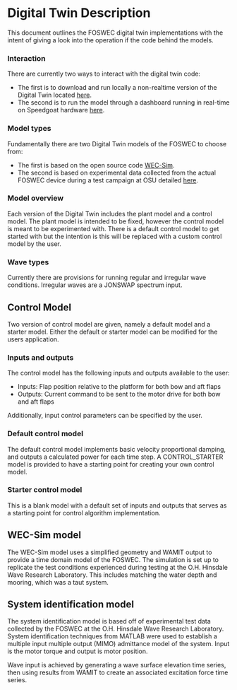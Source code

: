 # Digital Twin Description

This document outlines the FOSWEC digital twin implementations with the intent of giving a look into the operation if the code behind the models.  

### Interaction
There are currently two ways to interact with the digital twin code:
- The first is to download and run locally a non-realtime version of the Digital Twin located [here](https://github.com/PMEC-OSU/FOSTWIN).
- The second is to run the model through a dashboard running in real-time on Speedgoat hardware [here](https://fostwin.evergreeninnovations.co/login).

### Model types

Fundamentally there are two Digital Twin models of the FOSWEC to choose from:  
- The first is based on the open source code [WEC-Sim](https://wec-sim.github.io/WEC-Sim/master/index.html).  
- The second is based on experimental data collected from the actual FOSWEC device during a test campaign at OSU detailed [here](https://www.osti.gov/biblio/1717884-foswec-dynamics-controls-test-report).

### Model overview
Each version of the Digital Twin includes the plant model and a control model.  The plant model is intended to be fixed, however the control model is meant to be experimented with.  There is a default control model to get started with but the intention is this will be replaced with a custom control model by the user.

### Wave types
Currently there are provisions for running regular and irregular wave conditions.  Irregular waves are a JONSWAP spectrum input.

## Control Model

Two version of control model are given, namely a default model and a starter model.  Either the default or starter model can be modified for the users application.
### Inputs and outputs
The control model has the following inputs and outputs available to the user:
- Inputs: Flap position relative to the platform for both bow and aft flaps
- Outputs: Current command to be sent to the motor drive for both bow and aft flaps

Additionally, input control parameters can be specified by the user.
### Default control model
The default control model implements basic velocity proportional damping, and outputs a calculated power for each time step. A CONTROL_STARTER model is provided to have a starting point for creating your own control model.

### Starter control model
This is a blank model with a default set of inputs and outputs that serves as a starting point for control algorithm implementation.

## WEC-Sim model
The WEC-Sim model uses a simplified geometry and WAMIT output to provide a time domain model of the FOSWEC.  The simulation is set up to replicate the test conditions experienced during testing at the O.H. Hinsdale Wave Research Laboratory.  This includes matching the water depth and mooring, which was a taut system.

## System identification model
The system identification model is based off of experimental test data collected by the FOSWEC at the O.H. Hinsdale Wave Research Laboratory.  System identification techniques from MATLAB were used to establish a multiple input multiple output (MIMO) admittance model of the system.  Input is the motor torque and output is motor position.  

Wave input is achieved by generating a wave surface elevation time series, then using results from WAMIT to create an associated excitation force time series.


